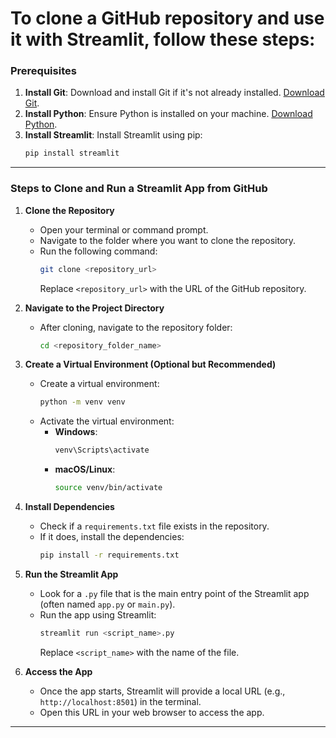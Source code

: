 <h1>To clone a GitHub repository and use it with Streamlit, follow these steps: </h1>

### Prerequisites
1. **Install Git**: Download and install Git if it's not already installed. [Download Git](https://git-scm.com/).
2. **Install Python**: Ensure Python is installed on your machine. [Download Python](https://www.python.org/).
3. **Install Streamlit**: Install Streamlit using pip:
   ```bash
   pip install streamlit
   ```

---

### Steps to Clone and Run a Streamlit App from GitHub
1. **Clone the Repository**
   - Open your terminal or command prompt.
   - Navigate to the folder where you want to clone the repository.
   - Run the following command:
     ```bash
     git clone <repository_url>
     ```
     Replace `<repository_url>` with the URL of the GitHub repository.

2. **Navigate to the Project Directory**
   - After cloning, navigate to the repository folder:
     ```bash
     cd <repository_folder_name>
     ```

3. **Create a Virtual Environment (Optional but Recommended)**
   - Create a virtual environment:
     ```bash
     python -m venv venv
     ```
   - Activate the virtual environment:
     - **Windows**:
       ```bash
       venv\Scripts\activate
       ```
     - **macOS/Linux**:
       ```bash
       source venv/bin/activate
       ```

4. **Install Dependencies**
   - Check if a `requirements.txt` file exists in the repository.
   - If it does, install the dependencies:
     ```bash
     pip install -r requirements.txt
     ```

5. **Run the Streamlit App**
   - Look for a `.py` file that is the main entry point of the Streamlit app (often named `app.py` or `main.py`).
   - Run the app using Streamlit:
     ```bash
     streamlit run <script_name>.py
     ```
     Replace `<script_name>` with the name of the file.

6. **Access the App**
   - Once the app starts, Streamlit will provide a local URL (e.g., `http://localhost:8501`) in the terminal.
   - Open this URL in your web browser to access the app.

---

